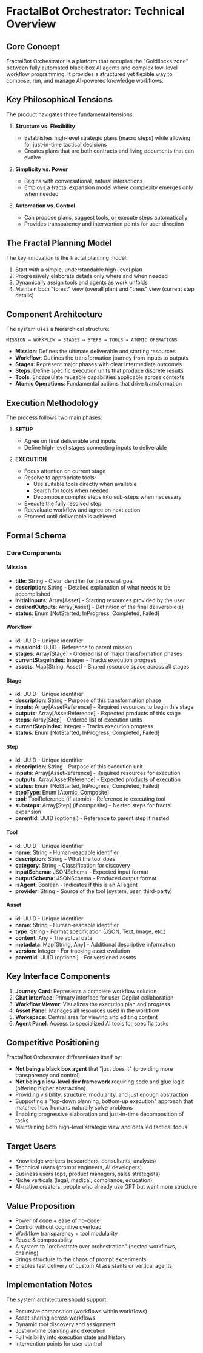 # FractalBot Orchestrator: Technical Overview

## Core Concept

FractalBot Orchestrator is a platform that occupies the "Goldilocks zone" between fully automated black-box AI agents and complex low-level workflow programming. It provides a structured yet flexible way to compose, run, and manage AI-powered knowledge workflows.

## Key Philosophical Tensions

The product navigates three fundamental tensions:

1. **Structure vs. Flexibility**
   - Establishes high-level strategic plans (macro steps) while allowing for just-in-time tactical decisions
   - Creates plans that are both contracts and living documents that can evolve

2. **Simplicity vs. Power**
   - Begins with conversational, natural interactions
   - Employs a fractal expansion model where complexity emerges only when needed

3. **Automation vs. Control**
   - Can propose plans, suggest tools, or execute steps automatically
   - Provides transparency and intervention points for user direction

## The Fractal Planning Model

The key innovation is the fractal planning model:
1. Start with a simple, understandable high-level plan
2. Progressively elaborate details only where and when needed
3. Dynamically assign tools and agents as work unfolds
4. Maintain both "forest" view (overall plan) and "trees" view (current step details)

## Component Architecture

The system uses a hierarchical structure:

```
MISSION → WORKFLOW → STAGES → STEPS → TOOLS → ATOMIC OPERATIONS
```

- **Mission**: Defines the ultimate deliverable and starting resources
- **Workflow**: Outlines the transformation journey from inputs to outputs
- **Stages**: Represent major phases with clear intermediate outcomes
- **Steps**: Define specific execution units that produce discrete results
- **Tools**: Encapsulate reusable capabilities applicable across contexts
- **Atomic Operations**: Fundamental actions that drive transformation

## Execution Methodology

The process follows two main phases:

1. **SETUP**
   - Agree on final deliverable and inputs
   - Define high-level stages connecting inputs to deliverable

2. **EXECUTION**
   - Focus attention on current stage
   - Resolve to appropriate tools:
     - Use suitable tools directly when available
     - Search for tools when needed
     - Decompose complex steps into sub-steps when necessary
   - Execute the fully resolved step
   - Reevaluate workflow and agree on next action
   - Proceed until deliverable is achieved

## Formal Schema

### Core Components

#### Mission
- **title**: String - Clear identifier for the overall goal
- **description**: String - Detailed explanation of what needs to be accomplished
- **initialInputs**: Array[Asset] - Starting resources provided by the user
- **desiredOutputs**: Array[Asset] - Definition of the final deliverable(s)
- **status**: Enum [NotStarted, InProgress, Completed, Failed]

#### Workflow
- **id**: UUID - Unique identifier
- **missionId**: UUID - Reference to parent mission
- **stages**: Array[Stage] - Ordered list of major transformation phases
- **currentStageIndex**: Integer - Tracks execution progress
- **assets**: Map[String, Asset] - Shared resource space across all stages

#### Stage
- **id**: UUID - Unique identifier
- **description**: String - Purpose of this transformation phase
- **inputs**: Array[AssetReference] - Required resources to begin this stage
- **outputs**: Array[AssetReference] - Expected products of this stage
- **steps**: Array[Step] - Ordered list of execution units
- **currentStepIndex**: Integer - Tracks execution progress
- **status**: Enum [NotStarted, InProgress, Completed, Failed]

#### Step
- **id**: UUID - Unique identifier
- **description**: String - Purpose of this execution unit
- **inputs**: Array[AssetReference] - Required resources for execution
- **outputs**: Array[AssetReference] - Expected products of execution
- **status**: Enum [NotStarted, InProgress, Completed, Failed]
- **stepType**: Enum [Atomic, Composite]
- **tool**: ToolReference (if atomic) - Reference to executing tool
- **substeps**: Array[Step] (if composite) - Nested steps for fractal expansion
- **parentId**: UUID (optional) - Reference to parent step if nested

#### Tool
- **id**: UUID - Unique identifier
- **name**: String - Human-readable identifier
- **description**: String - What the tool does
- **category**: String - Classification for discovery
- **inputSchema**: JSONSchema - Expected input format
- **outputSchema**: JSONSchema - Produced output format
- **isAgent**: Boolean - Indicates if this is an AI agent
- **provider**: String - Source of the tool (system, user, third-party)

#### Asset
- **id**: UUID - Unique identifier
- **name**: String - Human-readable identifier
- **type**: String - Format specification (JSON, Text, Image, etc.)
- **content**: Any - The actual data
- **metadata**: Map[String, Any] - Additional descriptive information
- **version**: Integer - For tracking asset evolution
- **parentId**: UUID (optional) - For versioned assets

## Key Interface Components

1. **Journey Card**: Represents a complete workflow solution
2. **Chat Interface**: Primary interface for user-Copilot collaboration
3. **Workflow Viewer**: Visualizes the execution plan and progress
4. **Asset Panel**: Manages all resources used in the workflow
5. **Workspace**: Central area for viewing and editing content
6. **Agent Panel**: Access to specialized AI tools for specific tasks

## Competitive Positioning

FractalBot Orchestrator differentiates itself by:

- **Not being a black box agent** that "just does it" (providing more transparency and control)
- **Not being a low-level dev framework** requiring code and glue logic (offering higher abstraction)
- Providing visibility, structure, modularity, and just enough abstraction
- Supporting a "top-down planning, bottom-up execution" approach that matches how humans naturally solve problems
- Enabling progressive elaboration and just-in-time decomposition of tasks
- Maintaining both high-level strategic view and detailed tactical focus

## Target Users

- Knowledge workers (researchers, consultants, analysts)
- Technical users (prompt engineers, AI developers)
- Business users (ops, product managers, sales strategists)
- Niche verticals (legal, medical, compliance, education)
- AI-native creators: people who already use GPT but want more structure

## Value Proposition

- Power of code + ease of no-code
- Control without cognitive overload
- Workflow transparency + tool modularity
- Reuse & composability
- A system to "orchestrate over orchestration" (nested workflows, chaining)
- Brings structure to the chaos of prompt experiments
- Enables fast delivery of custom AI assistants or vertical agents

## Implementation Notes

The system architecture should support:
- Recursive composition (workflows within workflows)
- Asset sharing across workflows
- Dynamic tool discovery and assignment
- Just-in-time planning and execution
- Full visibility into execution state and history
- Intervention points for user control